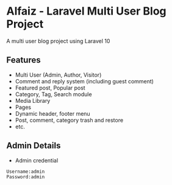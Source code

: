 # Alfaiz - Laravel Multi User Blog Project

A multi user blog project using Laravel 10

## Features

-   Multi User (Admin, Author, Visitor)
-   Comment and reply system (including guest comment)
-   Featured post, Popular post
-   Category, Tag, Search module
-   Media Library
-   Pages
-   Dynamic header, footer menu
-   Post, comment, category trash and restore
-   etc.

## Admin Details

-   Admin credential

```
Username:admin
Password:admin
```

